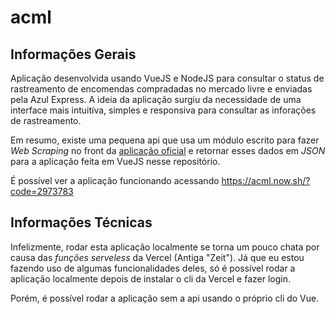 # acml

## Informações Gerais

Aplicação desenvolvida usando VueJS e NodeJS para consultar o status de rastreamento de encomendas compradadas no mercado livre e enviadas pela Azul Express.
A ideia da aplicação surgiu da necessidade de uma interface mais intuitíva, simples e responsiva para consultar as inforações de rastreamento.

Em resumo, existe uma pequena api que usa um módulo escrito para fazer *Web Scraping* no front da [aplicação oficial](https://hmg.onlineapp.com.br/EDIv2_rastreioML/Rastreio/MercadoLivre?TrackingNumber=2973783) e retornar esses dados em *JSON* para a aplicação feita em VueJS nesse repositório.

É possível ver a aplicação funcionando acessando https://acml.now.sh/?code=2973783

## Informações Técnicas

Infelizmente, rodar esta aplicação localmente se torna um pouco chata por causa das *funções serveless* da Vercel (Antiga "Zeit"). Já que eu estou fazendo uso de algumas funcionalidades deles, só é possível rodar a aplicação localmente depois de instalar o cli da Vercel e fazer login. 

Porém, é possível rodar a aplicação sem a api usando o próprio cli do Vue.
